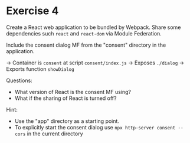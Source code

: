 # Exercise 4

Create a React web application to be bundled by Webpack. Share some dependencies such `react` and `react-dom` via Module Federation.

Include the consent dialog MF from the "consent" directory in the application.

-> Container is `consent` at script `consent/index.js`
-> Exposes `./dialog`
-> Exports function `showDialog`

Questions:

* What version of React is the consent MF using?
* What if the sharing of React is turned off?

Hint:

* Use the "app" directory as a starting point.
* To explicitly start the consent dialog use `npx http-server consent --cors` in the current directory
